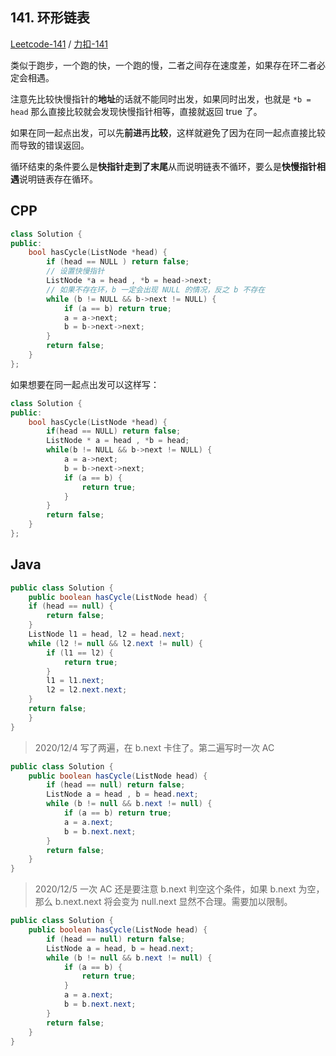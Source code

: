 ## 141. 环形链表

[Leetcode-141](https://leetcode.com/problems/linked-list-cycle/) / [力扣-141](https://leetcode-cn.com/problems/linked-list-cycle/)

类似于跑步，一个跑的快，一个跑的慢，二者之间存在速度差，如果存在环二者必定会相遇。

注意先比较快慢指针的**地址**的话就不能同时出发，如果同时出发，也就是 `*b = head` 那么直接比较就会发现快慢指针相等，直接就返回 true 了。

如果在同一起点出发，可以先**前进**再**比较**，这样就避免了因为在同一起点直接比较而导致的错误返回。

循环结束的条件要么是**快指针走到了末尾**从而说明链表不循环，要么是**快慢指针相遇**说明链表存在循环。

## CPP

```cpp
class Solution {
public:
    bool hasCycle(ListNode *head) {
        if (head == NULL ) return false; 
        // 设置快慢指针
        ListNode *a = head , *b = head->next;
        // 如果不存在环，b 一定会出现 NULL 的情况，反之 b 不存在
        while (b != NULL && b->next != NULL) {
            if (a == b) return true;
            a = a->next;
            b = b->next->next;
        }
        return false;
    }
};
```

如果想要在同一起点出发可以这样写：

```cpp
class Solution {
public:
    bool hasCycle(ListNode *head) {
        if(head == NULL) return false;
        ListNode * a = head , *b = head;
        while(b != NULL && b->next != NULL) {
            a = a->next;
            b = b->next->next;
            if (a == b) {
                return true;
            }
        }
        return false;
    }
};
```

## Java

```java
public class Solution {
    public boolean hasCycle(ListNode head) {
    if (head == null) {
        return false;
    }
    ListNode l1 = head, l2 = head.next;
    while (l2 != null && l2.next != null) {
        if (l1 == l2) {
            return true;
        }
        l1 = l1.next;
        l2 = l2.next.next;
    }
    return false;
    }
}
```

> 2020/12/4 写了两遍，在 b.next 卡住了。第二遍写时一次 AC

```java
public class Solution {
    public boolean hasCycle(ListNode head) {
        if (head == null) return false;
        ListNode a = head , b = head.next;
        while (b != null && b.next != null) {
            if (a == b) return true;
            a = a.next;
            b = b.next.next;
        }
        return false;
    }
}
```

> 2020/12/5 一次 AC 还是要注意 b.next 判空这个条件，如果 b.next 为空，那么 b.next.next 将会变为 null.next 显然不合理。需要加以限制。

```java
public class Solution {
    public boolean hasCycle(ListNode head) {
        if (head == null) return false;
        ListNode a = head, b = head.next;
        while (b != null && b.next != null) {
            if (a == b) {
                return true;
            }
            a = a.next;
            b = b.next.next;
        }
        return false;
    }
}
```